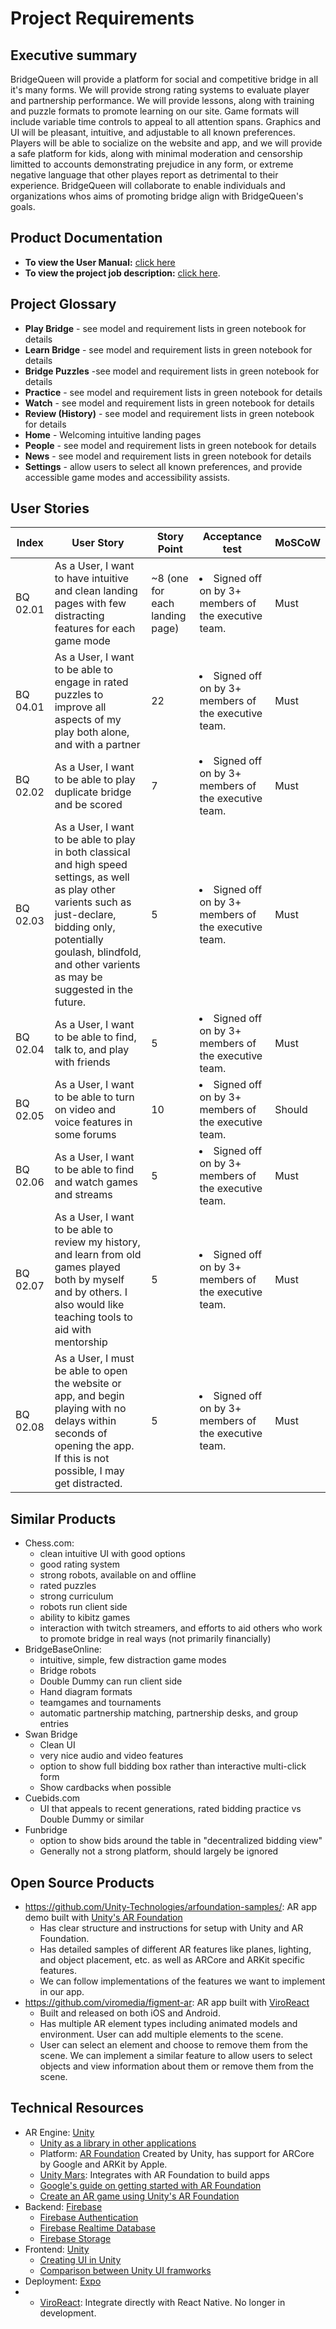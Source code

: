 # Project Requirements

## Executive summary
BridgeQueen will provide a platform for social and competitive bridge in all it's many forms.  We will provide strong rating systems to evaluate player and partnership performance.  We will provide lessons, along with training and puzzle formats to promote learning on our site.  Game formats will include variable time controls to appeal to all attention spans.  Graphics and UI will be pleasant, intuitive, and adjustable to all known preferences.  Players will be able to socialize on the website and app, and we will provide a safe platform for kids, along with minimal moderation and censorship limitted to accounts demonstrating prejudice in any form, or extreme negative language that other playes report as detrimental to their experience. BridgeQueen will collaborate to enable individuals and organizations whos aims of promoting bridge align with BridgeQueen's goals.

## Product Documentation
- **To view the User Manual:** [click here](https://github.com/UAlberta-CMPUT401/ar-biosphere/blob/main/User%20Manual.pdf)
- **To view the project job description:** [click here](https://github.com/UAlberta-CMPUT401/ar-biosphere/blob/main/Job%20Description.pdf).


## Project Glossary
- **Play Bridge** - see model and requirement lists in green notebook for details
- **Learn Bridge** - see model and requirement lists in green notebook for details
- **Bridge Puzzles** -see model and requirement lists in green notebook for details
- **Practice** - see model and requirement lists in green notebook for details
- **Watch** - see model and requirement lists in green notebook for details
- **Review (History)** - see model and requirement lists in green notebook for details
- **Home** - Welcoming intuitive landing pages
- **People** - see model and requirement lists in green notebook for details
- **News** - see model and requirement lists in green notebook for details
- **Settings** - allow users to select all known preferences, and provide accessible game modes and accessibility assists.


## User Stories

| Index       | User Story                                                                                                                               | Story Point | Acceptance test                                                                                                                                                                                       | MoSCoW                    |
|-------------|------------------------------------------------------------------------------------------------------------------------------------------|-------------|-------------------------------------------------------------------------------------------------------------------------------------------------------------------------------------------------------|---------------------------|
| BQ 02.01    | As a User, I want to have intuitive and clean landing pages with few distracting features for each game mode | ~8 (one for each landing page)          | <li> Signed off on by 3+ members of the executive team. </li>                                                                                                                               | Must                      |
| BQ 04.01    | As a User, I want to be able to engage in rated puzzles to improve all aspects of my play both alone, and with a partner | 22           | <li> Signed off on by 3+ members of the executive team. </li>                                                                                                                               | Must                      |
| BQ 02.02    | As a User, I want to be able to play duplicate bridge and be scored | 7           | <li> Signed off on by 3+ members of the executive team. </li>                                                                                                                               | Must                      |
| BQ 02.03    | As a User, I want to be able to play in both classical and high speed settings, as well as play other varients such as just-declare, bidding only, potentially goulash, blindfold, and other varients as may be suggested in the future. | 5           | <li> Signed off on by 3+ members of the executive team. </li>                                                                                                                               | Must                      |
| BQ 02.04    | As a User, I want to be able to find, talk to, and play with friends | 5           | <li> Signed off on by 3+ members of the executive team. </li>                                                                                                                               | Must                      |
| BQ 02.05    | As a User, I want to be able to turn on video and voice features in some forums| 10           | <li> Signed off on by 3+ members of the executive team. </li>                                                                                                                               | Should                      |
| BQ 02.06    | As a User, I want to be able to find and watch games and streams | 5           | <li> Signed off on by 3+ members of the executive team. </li>                                                                                                                               | Must                      |
| BQ 02.07    | As a User, I want to be able to review my history, and learn from old games played both by myself and by others.  I also would like teaching tools to aid with mentorship | 5           | <li> Signed off on by 3+ members of the executive team. </li>                                                                                                                               | Must                      |
| BQ 02.08    | As a User, I must be able to open the website or app, and begin playing with no delays within seconds of opening the app.  If this is not possible, I may get distracted. | 5           | <li> Signed off on by 3+ members of the executive team. </li>                                                                                                                               | Must                      |


## Similar Products
* Chess.com: 
    * clean intuitive UI with good options
    * good rating system
    * strong robots, available on and offline
    * rated puzzles
    * strong curriculum
    * robots run client side
    * ability to kibitz games
    * interaction with twitch streamers, and efforts to aid others who work to promote bridge in real ways (not primarily financially)
* BridgeBaseOnline:
    * intuitive, simple, few distraction game modes
    * Bridge robots
    * Double Dummy can run client side
    * Hand diagram formats
    * teamgames and tournaments
    * automatic partnership matching, partnership desks, and group entries
* Swan Bridge
    * Clean UI
    * very nice audio and video features
    * option to show full bidding box rather than interactive multi-click form
    * Show cardbacks when possible
* Cuebids.com
    * UI that appeals to recent generations, rated bidding practice vs Double Dummy or similar
* Funbridge
    * option to show bids around the table in "decentralized bidding view"
    * Generally not a strong platform, should largely be ignored

## Open Source Products
* https://github.com/Unity-Technologies/arfoundation-samples/: AR app demo built with [Unity's AR Foundation](https://unity.com/)
    * Has clear structure and instructions for setup with Unity and AR Foundation.
    * Has detailed samples of different AR features like planes, lighting, and object placement, etc. as well as ARCore and ARKit specific features.
    * We can follow implementations of the features we want to implement in our app.
* https://github.com/viromedia/figment-ar: AR app built with [ViroReact](https://github.com/viromedia)
    * Built and released on both iOS and Android.
    * Has multiple AR element types including animated models and environment. User can add multiple elements to the scene.
    * User can select an element and choose to remove them from the scene. We can implement a similar feature to allow users to select objects and view information about them 
or remove them from the scene.

## Technical Resources
* AR Engine: [Unity](https://unity.com/)
    * [Unity as a library in other applications](https://docs.unity3d.com/2019.3/Documentation/Manual/UnityasaLibrary.html)
    * Platform: [AR Foundation](https://docs.unity3d.com/Packages/com.unity.xr.arfoundation@5.0/manual/index.html)
    Created by Unity, has support for ARCore by Google and ARKit by Apple.
    * [Unity Mars](https://unity.com/products/unity-mars): Integrates with AR Foundation to build apps 
    * [Google's guide on getting started with AR Foundation](ttps://developers.google.com/ar/develop/unity-arf/getting-started-ar-foundation)
    * [Create an AR game using Unity's AR Foundation](https://codelabs.developers.google.com/arcore-unity-ar-foundation#0)
* Backend: [Firebase](https://firebase.google.com/)
    * [Firebase Authentication](https://firebase.google.com/docs/auth)
    * [Firebase Realtime Database](https://firebase.google.com/docs/database)
    * [Firebase Storage](https://firebase.google.com/docs/storage)
* Frontend: [Unity](https://unity.com/)
  * [Creating UI in Unity](https://docs.unity3d.com/2020.2/Documentation/Manual/UIToolkits.html)
  * [Comparison between Unity UI framworks](https://docs.unity3d.com/2020.2/Documentation/Manual/UI-system-compare.html)
* Deployment: [Expo](https://expo.io/)
* * [ViroReact](https://github.com/viromedia): Integrate directly with React Native. No longer in development.







